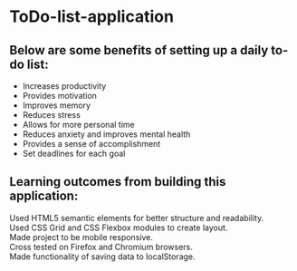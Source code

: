 # ToDo-list-application

## Below are some benefits of setting up a daily to-do list:

* Increases productivity
* Provides motivation
* Improves memory
* Reduces stress
* Allows for more personal time
* Reduces anxiety and improves mental health
* Provides a sense of accomplishment
* Set deadlines for each goal

## Learning outcomes from building this application:
Used HTML5 semantic elements for better structure and readability.</br>
Used CSS Grid and CSS Flexbox modules to create layout.</br>
Made project to be mobile responsive.</br>
Cross tested on Firefox and Chromium browsers.</br>
Made functionality of saving data to localStorage.</br>
